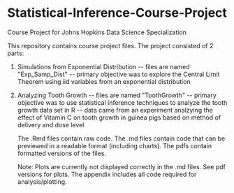 # Statistical-Inference-Course-Project
Course Project for Johns Hopkins Data Science Specialization

This repository contains course project files. The project consisted of 2 parts:

1. Simulations from Exponential Distribution
   -- files are named "Exp_Samp_Dist"
   -- primary objective was to explore the Central Limit Theorem using iid variables from an exponential distribution
   
3. Analyzing Tooth Growth
   -- files are named "ToothGrowth"
   -- primary objective was to use statistical inference techniques to analyze the tooth growth data set in R
   -- data came from an experiment analzying the effect of Vitamin C on tooth growth in guinea pigs based on method of delivery and dose level

   The .Rmd files contain raw code. The .md files contain code that can be previewed in a readable format (including charts). The pdfs contain formatted versions of the files.

   Note: Plots are currently not displayed correctly in the .md files. See pdf versions for plots. The appendix includes all code required for analysis/plotting.
